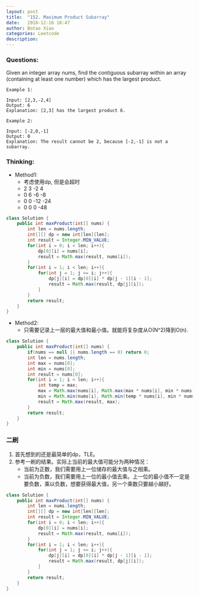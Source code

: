 ```yaml
---
layout: post
title:  "152. Maximum Product Subarray"
date:   2018-12-16 18:47
author: Botao Xiao
categories: Leetcode
description:
---
```

### Questions:
Given an integer array nums, find the contiguous subarray within an array (containing at least one number) which has the largest product.

```
Example 1:

Input: [2,3,-2,4]
Output: 6
Explanation: [2,3] has the largest product 6.

Example 2:

Input: [-2,0,-1]
Output: 0
Explanation: The result cannot be 2, because [-2,-1] is not a subarray.
```

### Thinking:
* Method1:
	* 考虑使用dp, 但是会超时
	* 2  3  -2   4
	* 0  6  -6  -8
	* 0  0  -12 -24
	* 0  0   0  -48

```Java
class Solution {
    public int maxProduct(int[] nums) {
        int len = nums.length;
        int[][] dp = new int[len][len];
        int result = Integer.MIN_VALUE;
        for(int i = 0; i < len; i++){
            dp[0][i] = nums[i];
            result = Math.max(result, nums[i]);
        }
        for(int i = 1; i < len; i++){
            for(int j = 1; j <= i; j++){
                dp[j][i] = dp[0][i] * dp[j - 1][i - 1];
                result = Math.max(result, dp[j][i]);
            }
        }
        return result;
    }
}
```

* Method2:
	* 只需要记录上一层的最大值和最小值。就能将复杂度从O(N^2)降到O(n).

```Java
class Solution {
    public int maxProduct(int[] nums) {
        if(nums == null || nums.length == 0) return 0;
        int len = nums.length;
        int max = nums[0];
        int min = nums[0];
        int result = nums[0];
        for(int i = 1; i < len; i++){
            int temp = max;
            max = Math.max(nums[i], Math.max(max * nums[i], min * nums[i]));
            min = Math.min(nums[i], Math.min(temp * nums[i], min * nums[i]));
            result = Math.max(result, max);
        }
        return result;
    }
}
```

### 二刷
1. 首先想到的还是最简单的dp，TLE。
2. 参考一刷的结果。实际上当前的最大值可能分为两种情况：
	* 当前为正数，我们需要用上一位储存的最大值与之相乘。
	* 当前为负数，我们需要用上一位的最小值去乘。上一位的最小值不一定是要负数，乘以负数，想要获得最大值，另一个乘数只要越小越好。
```Java
class Solution {
    public int maxProduct(int[] nums) {
        int len = nums.length;
        int[][] dp = new int[len][len];
        int result = Integer.MIN_VALUE;
        for(int i = 0; i < len; i++){
            dp[0][i] = nums[i];
            result = Math.max(result, nums[i]);
        }
        for(int i = 1; i < len; i++){
            for(int j = 1; j <= i; j++){
                dp[j][i] = dp[0][i] * dp[j - 1][i - 1];
                result = Math.max(result, dp[j][i]);
            }
        }
        return result;
    }
}
```
